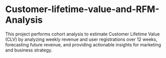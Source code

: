 # Customer-lifetime-value-and-RFM-Analysis
This project performs cohort analysis to estimate Customer Lifetime Value (CLV) by analyzing weekly revenue and user registrations over 12 weeks, forecasting future revenue, and providing actionable insights for marketing and business strategy.
